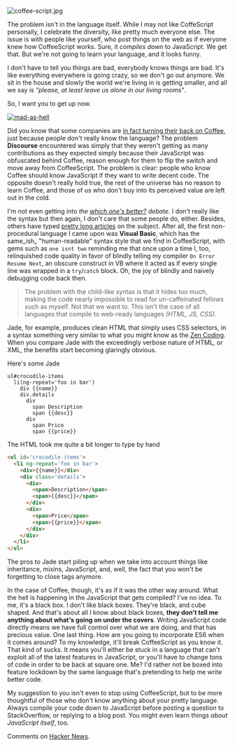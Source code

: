 ![coffee-script.jpg][1]

The problem isn't in the language itself. While I may not like CoffeScript personally, I celebrate the diversity, like pretty much everyone else. The issue is with people like yourself, who post things on the web as if everyone knew how CoffeeScript works. Sure, it _compiles down_ to JavaScript. We get that. But we're not going to learn your language, and it looks funny. 

I don't have to tell you things are bad, everybody knows things are bad. It's like everything everywhere is going crazy, so we don't go out anymore. We sit in the house and slowly the world we're living in is getting smaller, and all we say is _"please, at least leave us alone in our living rooms"_.

So, I want you to get up now.

[![mad-as-hell][2]](http://www.youtube.com/watch?v=WINDtlPXmmE "Mad As Hell - Network")

Did you know that some companies are [in fact turning their back on Coffee](http://meta.discourse.org/t/is-it-better-for-discourse-to-use-javascript-or-coffeescript/3153 "Is it better for Discourse to use JavaScript or CoffeeScript?"), just because people don't really know the language? The problem **Discourse** encountered was simply that they weren't getting as many contributions as they expected simply because their JavaScript was obfuscated behind Coffee, reason enough for them to flip the switch and move away from CoffeeScript. The problem is clear: people who know Coffee should know JavaScript if they want to write decent code. The opposite doesn't really hold true, the rest of the universe has no reason to learn Coffee, and those of us who don't buy into its perceived value are left out in the cold.

I'm not even getting into _the [which one's better?](http://wekeroad.com/2012/03/21/coffeescript-or-straight-up-js-i-suck-either-way "CoffeeScript or Straight Up Javascript? It's Decision Time") debate_. I don't really like the syntax but then again, I don't care that some people do, either. Besides, others have typed [pretty long articles](http://ryanflorence.com/2011/case-against-coffeescript/ "Case Against CoffeeScript") on the subject. After all, the first non-procedural language I came upon was **Visual Basic**, which has the same_ish_ "human-readable" syntax style that we find in CoffeeScript, with gems such as `one isnt two` reminding me that once upon a time I, too, relinquished code quality in favor of blindly telling my compiler `On Error Resume Next`, an obscure construct in VB where it acted as if every single line was wrapped in a `try`/`catch` block. Oh, the joy of blindly and naively debugging code back then.

> The problem with the child-like syntax is that it hides too much, making the code nearly impossible to read for un-caffeinated fellows such as myself. Not that we want to. This isn't the case of all languages that compile to web-ready languages _(HTML, JS, CSS)_.

Jade, for example, produces clean HTML that simply uses CSS selectors, in a syntax something very similar to what you might know as the [Zen Coding](http://coding.smashingmagazine.com/2009/11/21/zen-coding-a-new-way-to-write-html-code/). When you compare Jade with the exceedingly verbose nature of HTML, or XML, the benefits start becoming glaringly obvious.

Here's some Jade

```jade
ul#crocodile-items
  li(ng-repeat='foo in bar')
    div {{name}}
    div.details
      div
        span Description
        span {{desc}}
      div
        span Price
        span {{price}}
```

The HTML took me quite a bit longer to type by hand

```html
<ul id='crocodile-items'>
  <li ng-repeat='foo in bar'>
    <div>{{name}}</div>
    <div class='details'>
      <div>
        <span>Description</span>
        <span>{{desc}}</span>
      </div>
      <div>
        <span>Price</span>
        <span>{{price}}</span>
      </div>
    </div>
  </li>
</ul>
```

The pros to Jade start piling up when we take into account things like inheritance, mixins, JavaScript, and, well, the fact that you won't be forgetting to close tags anymore.

In the case of Coffee, though, it's as if it was the other way around. What the hell is happening in the JavaScript that gets compiled? I've no idea. To me, it's a black box. I don't like black boxes. They're black, and cube shaped. And that's about all I know about black boxes, **they don't tell me anything about what's going on under the covers**. Writing JavaScript code directly means we have full control over what we are doing, and that has precious value. One last thing. How are you going to incorporate ES6 when it comes around? To my knowledge, it'll break CoffeeScript as you know it. That kind of sucks. It means you'll either be stuck in a language that can't exploit all of the latest features in JavaScript, or you'll have to change tons of code in order to be back at square one. Me? I'd rather not be boxed into feature lockdown by the same language that's pretending to help me write better code.

My suggestion to you isn't even to stop using CoffeeScript, but to be more thoughtful of those who don't know anything about your pretty language. Always compile your code down to JavaScript before posting a question to StackOverflow, or replying to a blog post. You might even learn things _about JavaScript itself_, too.

Comments on [Hacker News](https://news.ycombinator.com/item?id=6461166 "HN: We don't want your coffeescript").

  [1]: https://i.imgur.com/KLkLxBC.jpg "The dreaded CoffeeScript"
  [2]: https://img.youtube.com/vi/WINDtlPXmmE/hqdefault.jpg
